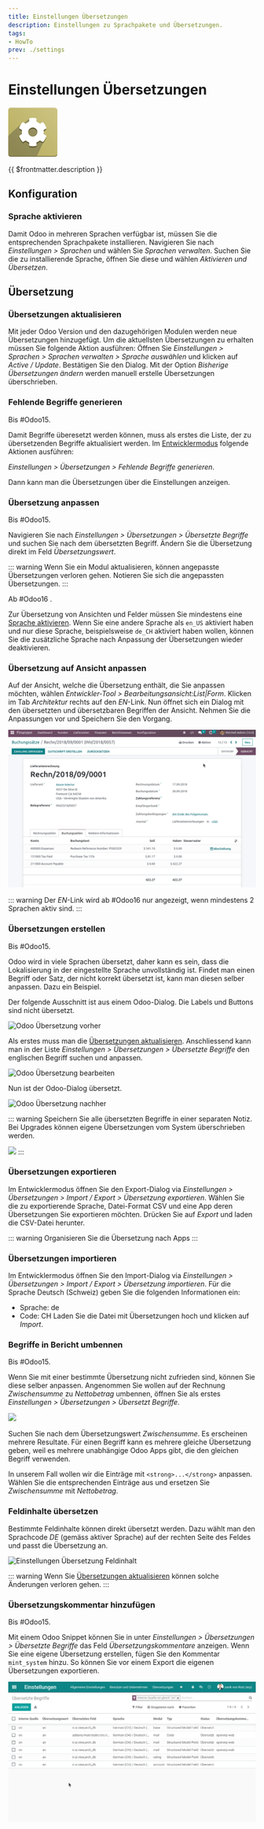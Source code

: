 ```yaml
---
title: Einstellungen Übersetzungen
description: Einstellungen zu Sprachpakete und Übersetzungen.
tags:
- HowTo
prev: ./settings
---
```

# Einstellungen Übersetzungen
![icons_odoo_settings](attachments/icons_odoo_settings.png)

{{ $frontmatter.description }}

## Konfiguration

### Sprache aktivieren

Damit Odoo in mehreren Sprachen verfügbar ist, müssen Sie die entsprechenden Sprachpakete installieren. Navigieren Sie nach *Einstellungen > Sprachen* und wählen Sie *Sprachen verwalten*. Suchen Sie die zu installierende Sprache, öffnen Sie diese und wählen *Aktivieren und Übersetzen*.

## Übersetzung

### Übersetzungen aktualisieren

Mit jeder Odoo Version und den dazugehörigen Modulen werden neue Übersetzungen hinzugefügt. Um die aktuellsten Übersetzungen zu erhalten müssen Sie folgende Aktion ausführen: Öffnen Sie *Einstellungen > Sprachen > Sprachen verwalten > Sprache auswählen* und klicken auf *Active / Update*. Bestätigen Sie den Dialog. Mit der Option *Bisherige Übersetzungen ändern* werden manuell erstelle Übersetzungen überschrieben.

### Fehlende Begriffe generieren

Bis #Odoo15.

Damit Begriffe überesetzt werden können, muss als erstes die Liste, der zu übersetzenden Begriffe aktualisiert werden.  Im [Entwicklermodus](Settings.md#Entwicklermodus%20aktivieren) folgende Aktionen ausführen:

*Einstellungen > Übersetzungen > Fehlende Begriffe generieren*.

Dann kann man die Übersetzungen über die Einstellungen anzeigen.

### Übersetzung anpassen

Bis #Odoo15.

Navigieren Sie nach *Einstellungen > Übersetzungen > Übersetzte Begriffe* und suchen Sie nach dem übersetzten Begriff. Ändern Sie die Übersetzung direkt im Feld *Übersetzungswert*.

::: warning
Wenn Sie ein Modul aktualisieren, können angepasste Übersetzungen verloren gehen. Notieren Sie sich die angepassten Übersetzungen.
:::

Ab #Odoo16 .

Zur Übersetzung von Ansichten und Felder müssen Sie mindestens eine [Sprache aktivieren](#Sprache%20aktivieren). Wenn Sie eine andere Sprache als `en_US` aktiviert haben und nur diese Sprache, beispielsweise `de_CH` aktiviert haben wollen, können Sie die zusätzliche Sprache nach Anpassung der Übersetzungen wieder deaktivieren. 

### Übersetzung auf Ansicht anpassen

Auf der Ansicht, welche die Übersetzung enthält, die Sie anpassen möchten, wählen *Entwickler-Tool > Bearbeitungsansicht:List|Form*. Klicken im Tab *Architektur* rechts auf den *EN*-Link. Nun öffnet sich ein Dialog mit den übersetzten und übersetzbaren Begriffen der Ansicht. Nehmen Sie die Anpassungen vor und Speichern Sie den Vorgang.

![](attachments/Einstellungen%20Übersetzung%20Ansicht%20übersetzen.gif)

::: warning
Der *EN*-Link wird ab #Odoo16 nur angezeigt, wenn mindestens 2 Sprachen aktiv sind.
:::

### Übersetzungen erstellen

Bis #Odoo15.

Odoo wird in viele Sprachen übersetzt, daher kann es sein, dass die Lokalisierung in der eingestellte Sprache unvollständig ist. Findet man einen Begriff oder Satz, der nicht korrekt übersetzt ist, kann man diesen selber anpassen. Dazu ein Beispiel.

Der folgende Ausschnitt ist aus einem Odoo-Dialog. Die Labels und Buttons sind nicht übersetzt.

![Odoo Übersetzung vorher](attachments/Einstellungen%20Übersetzung%20vorher.png)

Als erstes muss man  die [Übersetzungen aktualisieren](Settings%20Translations.md#Übersetzungen%20aktualisieren). Anschliessend kann man in der Liste *Einstellungen > Übersetzungen > Übersetzte Begriffe* den englischen Begriff suchen und anpassen.

![Odoo Übersetzung bearbeiten](attachments/Einstellungen%20Übersetzung%20bearbeiten.png)

Nun ist der Odoo-Dialog übersetzt.

![Odoo Übersetzung nachher](attachments/Einstellungen%20Übersetzung%20nachher.png)

::: warning
Speichern Sie alle übersetzten Begriffe in einer separaten Notiz. Bei Upgrades können eigene Übersetzungen vom System überschrieben werden.

![](attachments/Einstellungen%20Übersetungen%20Noitz.png)
:::

### Übersetzungen exportieren

Im Entwicklermodus öffnen Sie den Export-Dialog via *Einstellungen > Übersetzungen > Import / Export > Übersetzung exportieren*. Wählen Sie die zu exportierende Sprache, Datei-Format CSV und eine App deren Übersetzungen Sie exportieren möchten. Drücken Sie auf *Export* und laden die CSV-Datei herunter.

::: warning
Organisieren Sie die Übersetzung nach Apps
:::

### Übersetzungen importieren

Im Entwicklermodus öffnen Sie den Import-Dialog via *Einstellungen > Übersetzungen > Import / Export > Übersetzung importieren*. Für die Sprache Deutsch (Schweiz) geben Sie die folgenden Informationen ein:
* Sprache: de
* Code: CH
Laden Sie die Datei mit Übersetzungen hoch und klicken auf *Import*.

### Begriffe in Bericht umbennen

Bis #Odoo15.

Wenn Sie mit einer bestimmte Übersetzung nicht zufrieden sind, können Sie diese selber anpassen. Angenommen Sie wollen auf der Rechnung *Zwischensumme* zu *Nettobetrag* umbennen, öffnen Sie als erstes *Einstellungen > Übersetzungen > Übersetzt Begriffe*.

![](attachments/Einstellungen%20Übersetzungen%20Begriff%20Zwischensumme.png)

Suchen Sie nach dem Übersetzungswert *Zwischensumme*. Es erscheinen mehrere Resultate. Für einen Begriff kann es mehrere gleiche Übersetzung geben, weil es mehrere unabhängige Odoo Apps gibt, die den gleichen Begriff verwenden.

In unserem Fall wollen wir die Einträge mit `<strong>...</strong>` anpassen. Wählen Sie die entsprechenden Einträge aus und ersetzen Sie *Zwischensumme* mit *Nettobetrag*.

### Feldinhalte übersetzen

Bestimmte Feldinhalte können direkt übersetzt werden. Dazu wählt man den Sprachcode *DE* (gemäss aktiver Sprache) auf der rechten Seite des Feldes und passt die Übersetzung an.

![Einstellungen Übersetzung Feldinhalt](attachments/Einstellungen%20Übersetzung%20Feldinhalt.gif)

::: warning
Wenn Sie [Übersetzungen aktualisieren](#Übersetzungen%20aktualisieren) können solche Änderungen verloren gehen.
:::

### Übersetzungskommentar hinzufügen

Bis #Odoo15.

Mit einem Odoo Snippet können Sie in unter *Einstellungen > Übersetzungen > Übersetzte Begriffe* das Feld *Übersetzungskommentare* anzeigen. Wenn Sie eine eigene Übersetzung erstellen, fügen Sie den Kommentar `mint_system` hinzu. So können Sie vor einem Export die eigenen Übersetzungen exportieren.

![Einstellungen Übersetzung Kommentar hinzufügen](attachments/Einstellungen%20Übersetzung%20Kommentar%20hinzufügen.gif)
